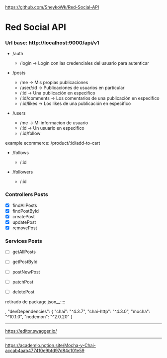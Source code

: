 https://github.com/SheykoWk/Red-Social-API



# Red Social API

### Url base: http://localhost:9000/api/v1

- /auth

  - /login -> Login con las credenciales del usuario para autenticar

- /posts

  - /me -> Mis propias publicaciones
  - /user/:id -> Publicaciones de usuarios en particular
  - /:id -> Una publicación en especifico
  - /:id/comments -> Los comentarios de una publicación en especifico
  - /:id/likes -> Los likes de una publicación en especifico

- /users
  - /me -> Mi informacion de usuario
  - /:id -> Un usuario en especifico
  - /:id/follow

example ecommerce: /product/:id/add-to-cart

- /follows

  - /:id

- /followers
  - /:id

### Controllers Posts

- [x] findAllPosts
- [x] findPostById
- [x] createPost
- [x] updatePost
- [x] removePost

### Services Posts
- [ ] getAllPosts
- [ ] getPostById
- [ ] postNewPost 
- [ ] patchPost
- [ ] deletePost


retirado de package.json__::::

,
  "devDependencies": {
    "chai": "^4.3.7",
    "chai-http": "^4.3.0",
    "mocha": "^10.1.0",
    "nodemon": "^2.0.20"
  }

-------------------------------------------------

  https://editor.swagger.io/


  ------------------------------------------

https://academlo.notion.site/Mocha-y-Chai-accab4aab477410e9bfd97d84c101e59



